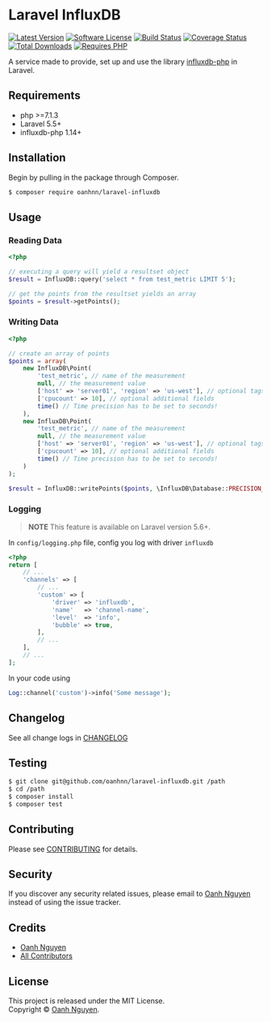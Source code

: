 # Laravel InfluxDB

[![Latest Version](https://img.shields.io/packagist/v/oanhnn/laravel-influxdb.svg)](https://packagist.org/packages/oanhnn/laravel-influxdb)
[![Software License](https://img.shields.io/github/license/oanhnn/laravel-influxdb.svg)](LICENSE.md)
[![Build Status](https://img.shields.io/travis/oanhnn/laravel-influxdb/master.svg)](https://travis-ci.org/oanhnn/laravel-influxdb)
[![Coverage Status](https://img.shields.io/coveralls/github/oanhnn/laravel-influxdb/master.svg)](https://coveralls.io/github/oanhnn/laravel-influxdb?branch=master)
[![Total Downloads](https://img.shields.io/packagist/dt/oanhnn/laravel-influxdb.svg)](https://packagist.org/packages/oanhnn/laravel-influxdb)
[![Requires PHP](https://img.shields.io/travis/php-v/oanhnn/laravel-influxdb.svg)](https://travis-ci.org/oanhnn/laravel-influxdb)

A service made to provide, set up and use the library [influxdb-php](https://github.com/influxdata/influxdb-php/) in Laravel.

## Requirements

* php >=7.1.3
* Laravel 5.5+
* influxdb-php 1.14+

## Installation

Begin by pulling in the package through Composer.

```bash
$ composer require oanhnn/laravel-influxdb
```

## Usage

### Reading Data

```php
<?php

// executing a query will yield a resultset object
$result = InfluxDB::query('select * from test_metric LIMIT 5');

// get the points from the resultset yields an array
$points = $result->getPoints();
```

### Writing Data

```php
<?php

// create an array of points
$points = array(
    new InfluxDB\Point(
        'test_metric', // name of the measurement
        null, // the measurement value
        ['host' => 'server01', 'region' => 'us-west'], // optional tags
        ['cpucount' => 10], // optional additional fields
        time() // Time precision has to be set to seconds!
    ),
    new InfluxDB\Point(
        'test_metric', // name of the measurement
        null, // the measurement value
        ['host' => 'server01', 'region' => 'us-west'], // optional tags
        ['cpucount' => 10], // optional additional fields
        time() // Time precision has to be set to seconds!
    )
);

$result = InfluxDB::writePoints($points, \InfluxDB\Database::PRECISION_SECONDS);
```

### Logging

> **NOTE** This feature is available on Laravel version 5.6+.

In `config/logging.php` file, config you log with driver `influxdb`

```php
<?php
return [
    // ...
    'channels' => [
        // ...
        'custom' => [
            'driver' => 'influxdb',
            'name'   => 'channel-name',
            'level'  => 'info',
            'bubble' => true,
        ],
        // ...
    ],
    // ...
];

```

In your code using

```php
Log::channel('custom')->info('Some message');

```


## Changelog

See all change logs in [CHANGELOG](CHANGELOG.md)

## Testing

```bash
$ git clone git@github.com/oanhnn/laravel-influxdb.git /path
$ cd /path
$ composer install
$ composer test
```

## Contributing

Please see [CONTRIBUTING](CONTRIBUTING.md) for details.

## Security

If you discover any security related issues, please email to [Oanh Nguyen](mailto:oanhnn.bk@gmail.com) instead of 
using the issue tracker.

## Credits

- [Oanh Nguyen](https://github.com/oanhnn)
- [All Contributors](../../contributors)

## License

This project is released under the MIT License.   
Copyright © [Oanh Nguyen](https://oanhnn.github.io/).

